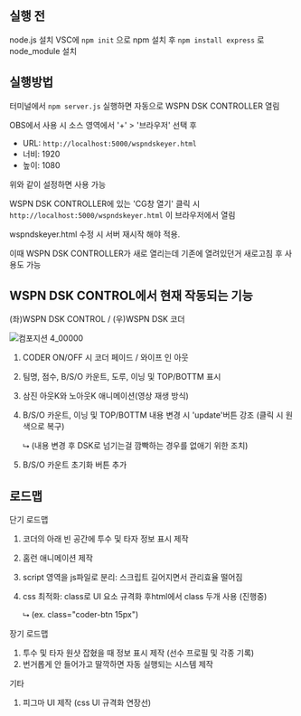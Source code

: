 ## 실행 전
node.js 설치
VSC에 ``` npm init ``` 으로 npm 설치 후 ``` npm install express ``` 로  node_module 설치

## 실행방법

터미널에서 ``` npm server.js ``` 실행하면 자동으로 WSPN DSK CONTROLLER 열림

OBS에서 사용 시 소스 영역에서 '+' > '브라우저' 선택 후 

- URL: ``` http://localhost:5000/wspndskeyer.html ```
- 너비: 1920
- 높이: 1080

위와 같이 설정하면 사용 가능

WSPN DSK CONTROLLER에 있는 'CG창 열기' 클릭 시 ``` http://localhost:5000/wspndskeyer.html ``` 이 브라우저에서 열림

wspndskeyer.html 수정 시 서버 재시작 해야 적용.

이때 WSPN DSK CONTROLLER가 새로 열리는데 기존에 열려있던거 새로고침 후 사용도 가능

## WSPN DSK CONTROL에서 현재 작동되는 기능

(좌)WSPN DSK CONTROL / (우)WSPN DSK 코더

![컴포지션 4_00000](https://github.com/user-attachments/assets/3a7d68f6-d9c9-463f-9c98-35e2cf26bbb7)

1. CODER ON/OFF 시 코더 페이드 / 와이프 인 아웃
2. 팀명, 점수, B/S/O 카운트, 도루, 이닝 및 TOP/BOTTM 표시
3. 삼진 아웃K와 노아웃K 애니메이션(영상 재생 방식)
4. B/S/O 카운트, 이닝 및 TOP/BOTTM 내용 변경 시 'update'버튼 강조 (클릭 시 원색으로 복구)

   ⮡  (내용 변경 후 DSK로 넘기는걸 깜빡하는 경우를 없애기 위한 조치)
6. B/S/O 카운트 초기화 버튼 추가

## 로드맵
단기 로드맵
1. 코더의 아래 빈 공간에 투수 및 타자 정보 표시 제작
2. 홈런 애니메이션 제작
3. script 영역을 js파일로 분리: 스크립트 길어지면서 관리효율 떨어짐
4. css 최적화: class로 UI 요소 규격화 후html에서 class 두개 사용 (진행중)

   ⮡ (ex. class="coder-btn 15px")


장기 로드맵
1. 투수 및 타자 원샷 잡혔을 때 정보 표시 제작 (선수 프로필 및 각종 기록)
2. 번거롭게 안 들어가고 딸깍하면 자동 실행되는 시스템 제작


기타
1. 피그마 UI 제작 (css UI 규격화 연장선)

